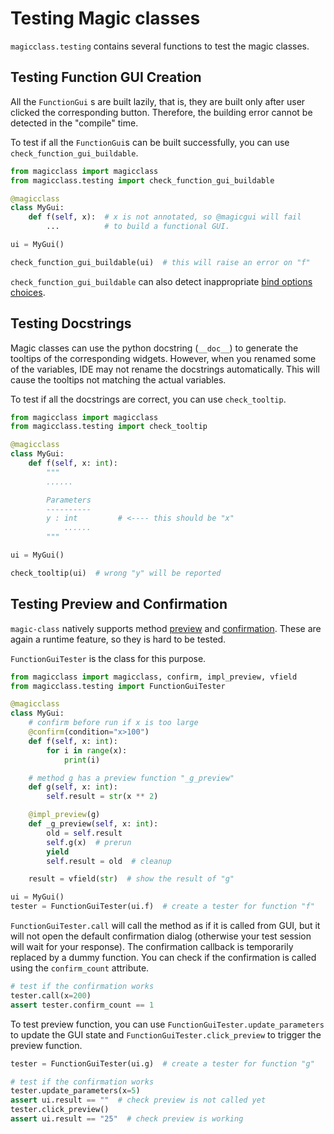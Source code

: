 # Testing Magic classes

`magicclass.testing` contains several functions to test the magic classes.

## Testing Function GUI Creation

All the `FunctionGui` s are built lazily, that is, they are built only after user
clicked the corresponding button. Therefore, the building error cannot be detected
in the "compile" time.

To test if all the `FunctionGui`s can be built successfully, you can use `check_function_gui_buildable`.

``` python
from magicclass import magicclass
from magicclass.testing import check_function_gui_buildable

@magicclass
class MyGui:
    def f(self, x):  # x is not annotated, so @magicgui will fail
        ...          # to build a functional GUI.

ui = MyGui()

check_function_gui_buildable(ui)  # this will raise an error on "f"
```

`check_function_gui_buildable` can also detect inappropriate [bind options](bind.md) [choices](choices.md).

## Testing Docstrings

Magic classes can use the python docstring (`__doc__`) to generate the tooltips of the
corresponding widgets. However, when you renamed some of the variables, IDE may not
rename the docstrings automatically. This will cause the tooltips not matching the
actual variables.

To test if all the docstrings are correct, you can use `check_tooltip`.

``` python
from magicclass import magicclass
from magicclass.testing import check_tooltip

@magicclass
class MyGui:
    def f(self, x: int):
        """
        ......

        Parameters
        ----------
        y : int         # <---- this should be "x"
            ......
        """

ui = MyGui()

check_tooltip(ui)  # wrong "y" will be reported
```

## Testing Preview and Confirmation

`magic-class` natively supports method [preview](preview.md) and [confirmation](confirm.md). These are again a runtime feature, so they is hard to be tested.

`FunctionGuiTester` is the class for this purpose.

``` python
from magicclass import magicclass, confirm, impl_preview, vfield
from magicclass.testing import FunctionGuiTester

@magicclass
class MyGui:
    # confirm before run if x is too large
    @confirm(condition="x>100")
    def f(self, x: int):
        for i in range(x):
            print(i)

    # method g has a preview function "_g_preview"
    def g(self, x: int):
        self.result = str(x ** 2)

    @impl_preview(g)
    def _g_preview(self, x: int):
        old = self.result
        self.g(x)  # prerun
        yield
        self.result = old  # cleanup

    result = vfield(str)  # show the result of "g"

ui = MyGui()
tester = FunctionGuiTester(ui.f)  # create a tester for function "f"
```

`FunctionGuiTester.call` will call the method as if it is called from GUI, but it will
not open the default confirmation dialog (otherwise your test session will wait for your
response). The confirmation callback is temporarily replaced by a dummy function. You
can check if the confirmation is called using the `confirm_count` attribute.

``` python
# test if the confirmation works
tester.call(x=200)
assert tester.confirm_count == 1
```

To test preview function, you can use `FunctionGuiTester.update_parameters` to update
the GUI state and `FunctionGuiTester.click_preview` to trigger the preview function.

``` python
tester = FunctionGuiTester(ui.g)  # create a tester for function "g"

# test if the confirmation works
tester.update_parameters(x=5)
assert ui.result == ""  # check preview is not called yet
tester.click_preview()
assert ui.result == "25"  # check preview is working
```

